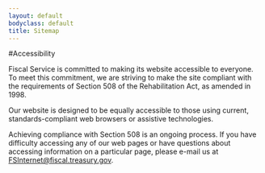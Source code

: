```yaml
---
layout: default
bodyclass: default
title: Sitemap
---
```


#Accessibility

Fiscal Service is committed to making its website accessible to everyone. To meet this commitment, we are striving to make the site compliant with the requirements of Section 508 of the Rehabilitation Act, as amended in 1998.

Our website is designed to be equally accessible to those using current, standards-compliant web browsers or assistive technologies.

Achieving compliance with Section 508 is an ongoing process. If you have difficulty accessing any of our web pages or have questions about accessing information on a particular page, please e-mail us at <a href="mailto:FSInternet@fiscal.treasury.gov">FSInternet@fiscal.treasury.gov</a>. 

